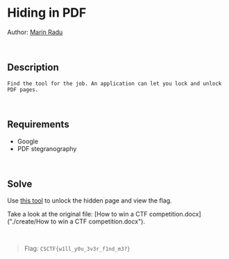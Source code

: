 # Hiding in PDF
Author: [Marin Radu](https://github.com/ChronosPK)

<br>

## Description
```
Find the tool for the job. An application can let you lock and unlock PDF pages.
```

<br>

## Requirements
- Google
- PDF stegranography

<br>

## Solve
Use [this tool](https://pdfpagelock.com/) to unlock the hidden page and view the flag.

Take a look at the original file: [How to win a CTF competition.docx]("./create/How to win a CTF competition.docx").

<br>

> Flag: `CSCTF{w1ll_y0u_3v3r_f1nd_m3?}`
